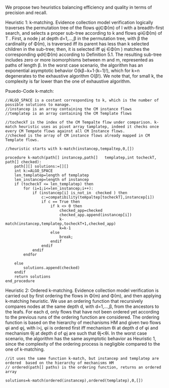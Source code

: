 We propose two heuristics balancing efficiency and quality in terms of precision and recall.

Heuristic 1: k-matching. Evidence collection model verification logically traverses the permutation tree of the flows φj∈Φ(m) of I with a breadth-first search, and selects a proper sub-tree according to k and flows φi∈Φ(m) of T . First, a node j at depth d=1,...,β in the permutation tree, with β the cardinality of Φ(m), is traversed iff its parent has less than k selected children in the sub-tree; then, it is selected iff φj ∈Φ(m ) matches the corresponding φd∈Φ(m) according to Definition 5.1. The resulting sub-tree includes zero or more isomorphisms between m and m, represented as paths of length β. In the worst case scenario, the algorithm has an exponential asymptotic behavior O(kβ−k+1·(k−1)!), which for k=n degenerates to the exhaustive algorithm O(β!). We note that, for small k, the complexity is far lower than the one of exhaustive algorithm.


Psuedo-Code k-match:	
```
//ALGO_SPACE is a costant corresponding to k, which is the number of possible solutions to manage.
//instancep is an array containing the CM instance flows 
//templatep is an array containing the CM Template flows 

//tocheckT is the index of the CM Tempalte flow under comparison. k-match heuristic uses as pivot array tamplatep, indeed it checks once every CM Tempate flows against all CM Instance flows.
//checked is the array of CM instance flows already mapped in CM Template flows.

//heuristic starts with k-match(instancep,tempaltep,0,[])

procedure k-match(path[] instancep,path[] 	templatep,int tocheckT, path[] checked):
	path[][] solutions:=[][]
	int k:=ALGO_SPACE
	len_templatep=length of templatep
	len_instancep=length of instancep
	if (tocheckT <= len_templatep) then
		for (i=1;i<=len_instancep;i++):
			if (instancep[i] is_not_in 	checked ) then
				c:=compatibility(tempaltep[tocheckT],instancep[i])
				if c == True then		
					if k <> 0 then
						checked_app=checked
						checked_app.append(instancep[i])
						k-match(instancep,templatep,tocheckT+1,checked_app)
						k=k-1
					else
						break;
					endif
				endif
			endif
		endfor

    else
    	solutions.append(checked)
    endif
    return solutions
end_procedure

```

Heuristic 2: Ordered k-matching. Evidence collection model verification is carried out by first ordering the flows in Φ(m) and Φ(m), and then applying k-matching heuristic. We use an ordering function that recursively compares nodes at the same depth d, with d=1,...,β, from the ancestors to the leafs. For each d, only flows that have not been ordered yet according to the previous runs of the ordering function are considered. The ordering function is based on the hierarchy of mechanisms HM and given two flows φi and φj, with i>j, φi is ordered first iff mechanism θi at depth d of φi and mechanism θj at depth d of φj are such that θj≺θi. In the worst case scenario, the algorithm has the same asymptotic behavior as Heuristic 1, since the complexity of the ordering process is negligible compared to the one of k-matching.

```
//it uses the same function k-match, but instancep and templatep are ordered  based on the hierarchy of mechanisms HM
// ordered(path[] paths) is the ordering function, returns an ordered array

solutions=k-match(ordered(instancep),ordered(templatep),0,[])
```
